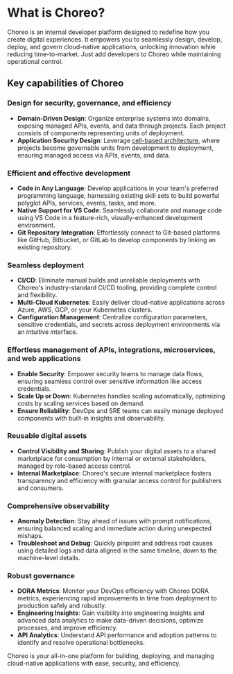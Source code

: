 # What is Choreo?

Choreo is an internal developer platform designed to redefine how you create digital experiences. It empowers you to seamlessly design, develop, deploy, and govern cloud-native applications, unlocking innovation while reducing time-to-market. Just add developers to Choreo while maintaining operational control.

## Key capabilities of Choreo

### Design for security, governance, and efficiency
- **Domain-Driven Design**: Organize enterprise systems into domains, exposing managed APIs, events, and data through projects. Each project consists of components representing units of deployment.
- **Application Security Design**: Leverage [cell-based architecture](https://github.com/wso2/reference-architecture/blob/master/reference-architecture-cell-based.md), where projects become governable units from development to deployment, ensuring managed access via APIs, events, and data.

### Efficient and effective development
- **Code in Any Language**: Develop applications in your team's preferred programming language, harnessing existing skill sets to build powerful polyglot APIs, services, events, tasks, and more.
- **Native Support for VS Code**: Seamlessly collaborate and manage code using VS Code in a feature-rich, visually-enhanced development environment.
- **Git Repository Integration**: Effortlessly connect to Git-based platforms like GitHub, Bitbucket, or GitLab to develop components by linking an existing repository.

### Seamless deployment
- **CI/CD**: Eliminate manual builds and unreliable deployments with Choreo's industry-standard CI/CD tooling, providing complete control and flexibility.
- **Multi-Cloud Kubernetes**: Easily deliver cloud-native applications across Azure, AWS, GCP, or your Kubernetes clusters.
- **Configuration Management**: Centralize configuration parameters, sensitive credentials, and secrets across deployment environments via an intuitive interface.

### Effortless management of APIs, integrations, microservices, and web applications
- **Enable Security**: Empower security teams to manage data flows, ensuring seamless control over sensitive information like access credentials.
- **Scale Up or Down**: Kubernetes handles scaling automatically, optimizing costs by scaling services based on demand.
- **Ensure Reliability**: DevOps and SRE teams can easily manage deployed components with built-in insights and observability.

### Reusable digital assets
- **Control Visibility and Sharing**: Publish your digital assets to a shared marketplace for consumption by internal or external stakeholders, managed by role-based access control.
- **Internal Marketplace**: Choreo's secure internal marketplace fosters transparency and efficiency with granular access control for publishers and consumers.

### Comprehensive observability
- **Anomaly Detection**: Stay ahead of issues with prompt notifications, ensuring balanced scaling and immediate action during unexpected mishaps.
- **Troubleshoot and Debug**: Quickly pinpoint and address root causes using detailed logs and data aligned in the same timeline, down to the machine-level details.

### Robust governance
- **DORA Metrics**: Monitor your DevOps efficiency with Choreo DORA metrics, experiencing rapid improvements in time from deployment to production safely and robustly.
- **Engineering Insights**: Gain visibility into engineering insights and advanced data analytics to make data-driven decisions, optimize processes, and improve efficiency.
- **API Analytics**: Understand API performance and adoption patterns to identify and resolve operational bottlenecks.

Choreo is your all-in-one platform for building, deploying, and managing cloud-native applications with ease, security, and efficiency.
